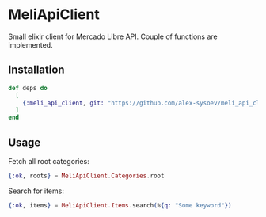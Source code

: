  MeliApiClient
==============

Small elixir client for Mercado Libre API. Couple of functions are implemented.

## Installation

```elixir
def deps do
  [
    {:meli_api_client, git: "https://github.com/alex-sysoev/meli_api_client.git", tag: "0.1"}
  ]
end
```
## Usage

Fetch all root categories:
```elixir
{:ok, roots} = MeliApiClient.Categories.root
```

Search for items:
```elixir
{:ok, items} = MeliApiClient.Items.search(%{q: "Some keyword"})
```
